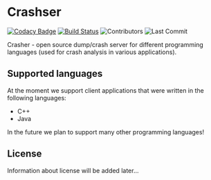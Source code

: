 # Crashser

[![Codacy Badge](https://app.codacy.com/project/badge/Grade/1c324d91b56e430bb557cdea36af2297)](https://www.codacy.com/gh/VladimirBalun/Crashser/dashboard?utm_source=github.com&amp;utm_medium=referral&amp;utm_content=VladimirBalun/Crashser&amp;utm_campaign=Badge_Grade)
[![Build Status](https://travis-ci.com/VladimirBalun/Crashser.svg?branch=develop)](https://travis-ci.com/VladimirBalun/Crashser)
![Contributors](https://img.shields.io/github/contributors/VladimirBalun/Crashser?color=brightgreen)
![Last Commit](https://img.shields.io/github/last-commit/VladimirBalun/Crashser)

Crasher - open source dump/crash server for different 
programming languages (used for crash analysis in various 
applications). 

## Supported languages

At the moment we support client applications that were 
written in the following languages:

 - C++
 - Java

In the future we plan to support many other 
programming languages!

## License

Information about license will be added later...